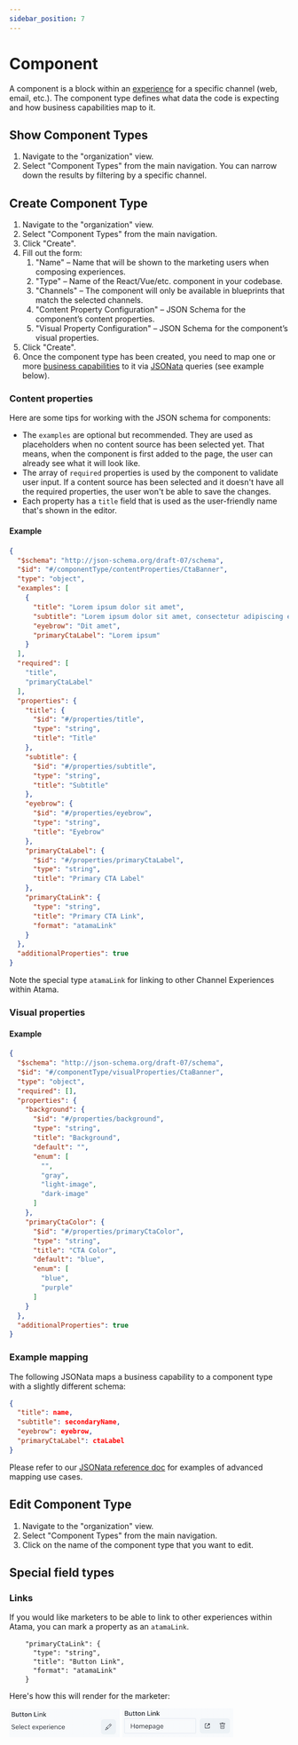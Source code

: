 ```yaml
---
sidebar_position: 7
---
```


# Component

A component is a block within an [experience](../experience/index.md) for a specific channel (web, email, etc.). The component type defines what data the code is expecting and how business capabilities map to it.

## Show Component Types

1. Navigate to the "organization" view.
2. Select "Component Types" from the main navigation. You can narrow down the results by filtering by a specific channel.

## Create Component Type

1. Navigate to the "organization" view.
2. Select "Component Types" from the main navigation.
3. Click "Create".
4. Fill out the form:
    1. "Name" – Name that will be shown to the marketing users when composing experiences.
    2. "Type" – Name of the React/Vue/etc. component in your codebase.
    3. "Channels" – The component will only be available in blueprints that match the selected channels.
    4. "Content Property Configuration" – JSON Schema for the component’s content properties.
    5. "Visual Property Configuration" – JSON Schema for the component’s visual properties.
5. Click "Create".
6. Once the component type has been created, you need to map one or more [business capabilities](../business-capability.md) to it via [JSONata](https://docs.jsonata.org) queries (see example below).

### Content properties

Here are some tips for working with the JSON schema for components:

* The `examples` are optional but recommended. They are used as placeholders when no content source has been selected yet. That means, when the component is first added to the page, the user can already see what it will look like.
* The array of `required` properties is used by the component to validate user input. If a content source has been selected and it doesn't have all the required properties, the user won't be able to save the changes.
* Each property has a `title` field that is used as the user-friendly name that's shown in the editor.

#### Example

```json
{
  "$schema": "http://json-schema.org/draft-07/schema",
  "$id": "#/componentType/contentProperties/CtaBanner",
  "type": "object",
  "examples": [
    {
      "title": "Lorem ipsum dolor sit amet",
      "subtitle": "Lorem ipsum dolor sit amet, consectetur adipiscing elit",
      "eyebrow": "Dit amet",
      "primaryCtaLabel": "Lorem ipsum"
    }
  ],
  "required": [
    "title",
    "primaryCtaLabel"
  ],
  "properties": {
    "title": {
      "$id": "#/properties/title",
      "type": "string",
      "title": "Title"
    },
    "subtitle": {
      "$id": "#/properties/subtitle",
      "type": "string",
      "title": "Subtitle"
    },
    "eyebrow": {
      "$id": "#/properties/eyebrow",
      "type": "string",
      "title": "Eyebrow"
    },
    "primaryCtaLabel": {
      "$id": "#/properties/primaryCtaLabel",
      "type": "string",
      "title": "Primary CTA Label"
    },
    "primaryCtaLink": {
      "type": "string",
      "title": "Primary CTA Link",
      "format": "atamaLink"
    }
  },
  "additionalProperties": true
}
```

Note the special type `atamaLink` for linking to other Channel Experiences within Atama.

### Visual properties

#### Example

```json
{
  "$schema": "http://json-schema.org/draft-07/schema",
  "$id": "#/componentType/visualProperties/CtaBanner",
  "type": "object",
  "required": [],
  "properties": {
    "background": {
      "$id": "#/properties/background",
      "type": "string",
      "title": "Background",
      "default": "",
      "enum": [
        "",
        "gray",
        "light-image",
        "dark-image"
      ]
    },
    "primaryCtaColor": {
      "$id": "#/properties/primaryCtaColor",
      "type": "string",
      "title": "CTA Color",
      "default": "blue",
      "enum": [
        "blue",
        "purple"
      ]
    }
  },
  "additionalProperties": true
}
```

### Example mapping

The following JSONata maps a business capability to a component type with a slightly different schema:

```json
{
  "title": name,
  "subtitle": secondaryName,
  "eyebrow": eyebrow,
  "primaryCtaLabel": ctaLabel
}
```

Please refer to our [JSONata reference doc](../../composer-core/jsonata-reference.md) for examples of advanced mapping use cases.

## Edit Component Type

1. Navigate to the "organization" view.
2. Select "Component Types" from the main navigation.
3. Click on the name of the component type that you want to edit.


## Special field types

### Links

If you would like marketers to be able to link to other experiences within Atama, you can mark a property as an `atamaLink`.

```
    "primaryCtaLink": {
      "type": "string",
      "title": "Button Link",
      "format": "atamaLink"
    }
```

Here's how this will render for the marketer:

![Screenshot of the link field when no link has been selected](./screenshot-link-select.png)
![Screenshot of the link field when a link has been selected](./screenshot-link-selected.png)

